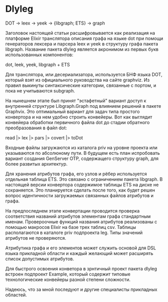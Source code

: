 # Dlyleg

DOT → leex → yeek → {libgraph; ETS} → graph

Заголовок настоящей статьи расшифровывается как реализация на платформе Elixir транслятора описания графа на языке dot при помощи генераторов лексера и парсера leex и yeek в структуру графа пакета libgraph. Название пакета dlyleg является акронимом из первых букв использованных компонентов:

dot,
leek,
yeek,
libgraph + ETS

Для транслятора, или десериализатора,  используется БНФ языка DOT, который взят из официального руководства на сайте graphviz. Из  правил выкинуты синтаксические категории, связанные с портом, и пока не учитываются subgraph.

На нынешнем этапе был принят "эстафетный" вариант доступ к внутренней структуре Libgraph.Graph под влиянием решений в пакете Graphvix.
Это оптимальный вариант для задач типа простого конвертора и на нем удобно строить конвейеры. Вот как выглядит конвейера обработки первичного файла dot до стадии обратного преобразования в файл dot:

read |> lex |> pars |> covert |> toDot

Входные файлы загружаются из каталога priv на уровне проекта или указываются по абсолюному пути.
В будущем есть план испробовать вариант создания GenServer OTP, содержащего структуру graph, для более развитых архитектур.

Для хранения атрибутов графа, его узлов и рёбер используется отдельная таблица ETS. Это связано с ограничением пакета libgraph. В настоящей версии конвертора содержимое таблицы ETS на диске не сохраняется. Это планируется сделать после того, как будет решен вопрос идентичности загружаемых связанных файлов атрибутов и графа.

На предпоследнем этапе конвертации проводится проверка соответствия названий атрибутов элементам графа стандартным именам.
Провероочные функций названия атрибутов реализованы с помощью макросов Elixir на базе трех таблиц csv. Таблицы располагаются в каталоге priv подпроекта leg. Типы значений атрибутов не проверяются.

Атрибутика графа и его элементов может служить основой для DSL языка прикладной области и каждый желающий может расширять список допустимых атрибутов.

Для быстрого освоения конветора в зрнтичный проект пакета dlyleg встроен подпроект Example, который содержит типовые технологические конвейеры разной степени сложности.

Надеюсь, что за мной последуют и другие специалисты прикладных областей.

